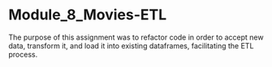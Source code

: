 # Module_8_Movies-ETL

The purpose of this assignment was to refactor code in order to accept new data, transform it, and load it into existing dataframes, facilitating the ETL process.
